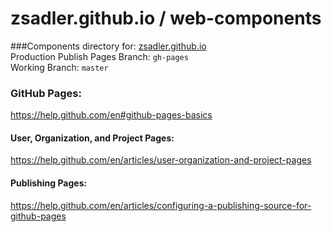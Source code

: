 # zsadler.github.io / web-components

###Components directory for:
[zsadler.github.io](https://zsadler.github.io/)  
Production Publish Pages Branch: `gh-pages`  
Working Branch: `master`

### GitHub Pages:
https://help.github.com/en#github-pages-basics

#### User, Organization, and Project Pages:
https://help.github.com/en/articles/user-organization-and-project-pages

#### Publishing Pages:  
https://help.github.com/en/articles/configuring-a-publishing-source-for-github-pages